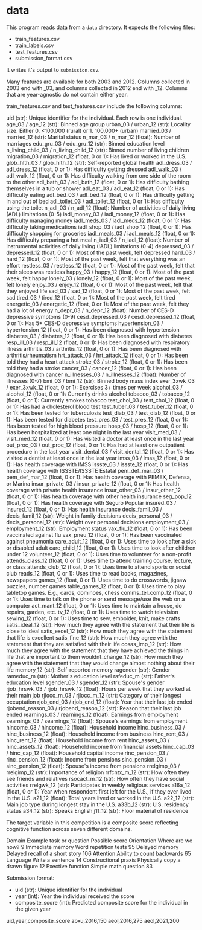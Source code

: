 # data
This program reads data from a `data` directory. It expects the following files:
- train_features.csv
- train_labels.csv
- test_features.csv
- submission_format.csv

It writes it's output to `submission.csv`.

Many features are available for both 2003 and 2012. Columns collected in 2003 end with _03, and columns collected in 2012 end with _12. Columns that are year-agnostic do not contain either year.

train_features.csv and test_features.csv include the following columns:

uid (str): Unique identifier for the individual. Each row is one individual.
age_03 / age_12 (str): Binned age group
urban_03 / urban_12 (str): Locality size. Either 0. <100,000 (rural) or 1. 100,000+ (urban)
married_03 / married_12 (str): Marital status
n_mar_03 / n_mar_12 (float): Number of marriages
edu_gru_03 / edu_gru_12 (str): Binned education level
n_living_child_03 / n_living_child_12 (str): Binned number of living children
migration_03 / migration_12 (float, 0 or 1): Has lived or worked in the U.S.
glob_hlth_03 / glob_hlth_12 (str): Self-reported global health
adl_dress_03 / adl_dress_12 (float, 0 or 1): Has difficulty getting dressed
adl_walk_03 / adl_walk_12 (float, 0 or 1): Has difficulty walking from one side of the room to the other
adl_bath_03 / adl_bath_12 (float, 0 or 1): Has difficulty bathing themselves in a tub or shower
adl_eat_03 / adl_eat_12 (float, 0 or 1): Has difficulty eating
adl_bed_03 / adl_bed_12 (float, 0 or 1): Has difficulty getting in and out of bed
adl_toilet_03 / adl_toilet_12 (float, 0 or 1): Has difficulty using the toilet
n_adl_03 / n_adl_12 (float): Number of activities of daily living (ADL) limitations (0-5)
iadl_money_03 / iadl_money_12 (float, 0 or 1): Has difficulty managing money
iadl_meds_03 / iadl_meds_12 (float, 0 or 1): Has difficulty taking medications
iadl_shop_03 / iadl_shop_12 (float, 0 or 1): Has difficulty shopping for groceries
iadl_meals_03 / iadl_meals_12 (float, 0 or 1): Has difficulty preparing a hot meal
n_iadl_03 / n_iadl_12 (float): Number of instrumental activities of daily living (IADL) limitations (0-4)
depressed_03 / depressed_12 (float, 0 or 1): Most of the past week, felt depressed
hard_03 / hard_12 (float, 0 or 1): Most of the past week, felt that everything was an effort
restless_03 / restless_12 (float, 0 or 1): Most of the past week, felt that their sleep was restless
happy_03 / happy_12 (float, 0 or 1): Most of the past week, felt happy
lonely_03 / lonely_12 (float, 0 or 1): Most of the past week, felt lonely
enjoy_03 / enjoy_12 (float, 0 or 1): Most of the past week, felt that they enjoyed life
sad_03 / sad_12 (float, 0 or 1): Most of the past week, felt sad
tired_03 / tired_12 (float, 0 or 1): Most of the past week, felt tired
energetic_03 / energetic_12 (float, 0 or 1): Most of the past week, felt they had a lot of energy
n_depr_03 / n_depr_12 (float): Number of CES-D depressive symptoms (0-9)
cesd_depressed_03 / cesd_depressed_12 (float, 0 or 1): Has 5+ CES-D depressive symptoms
hypertension_03 / hypertension_12 (float, 0 or 1): Has been diagnosed with hypertension
diabetes_03 / diabetes_12 (float, 0 or 1): Has been diagnosed with diabetes
resp_ill_03 / resp_ill_12 (float, 0 or 1): Has been diagnosed with respiratory illness
arthritis_03 / arthritis_12 (float, 0 or 1): Has been diagnosed with arthritis/rheumatism
hrt_attack_03 / hrt_attack_12 (float, 0 or 1): Has been told they had a heart attack
stroke_03 / stroke_12 (float, 0 or 1): Has been told they had a stroke
cancer_03 / cancer_12 (float, 0 or 1): Has been diagnosed with cancer
n_illnesses_03 / n_illnesses_12 (float): Number of illnesses (0-7)
bmi_03 / bmi_12 (str): Binned body mass index
exer_3xwk_03 / exer_3xwk_12 (float, 0 or 1): Exercises 3+ times per week
alcohol_03 / alcohol_12 (float, 0 or 1): Currently drinks alcohol
tobacco_03 / tobacco_12 (float, 0 or 1): Currently smokes tobacco
test_chol_03 / test_chol_12 (float, 0 or 1): Has had a cholesterol blood test
test_tuber_03 / test_tuber_12 (float, 0 or 1): Has been tested for tuberculosis
test_diab_03 / test_diab_12 (float, 0 or 1): Has been tested for diabetes
test_pres_03 / test_pres_12 (float, 0 or 1): Has been tested for high blood pressure
hosp_03 / hosp_12 (float, 0 or 1): Has been hospitalized at least one night in the last year
visit_med_03 / visit_med_12 (float, 0 or 1): Has visited a doctor at least once in the last year
out_proc_03 / out_proc_12 (float, 0 or 1): Has had at least one outpatient procedure in the last year
visit_dental_03 / visit_dental_12 (float, 0 or 1): Has visited a dentist at least once in the last year
imss_03 / imss_12 (float, 0 or 1): Has health coverage with IMSS
issste_03 / issste_12 (float, 0 or 1): Has health coverage with ISSSTE/ISSSTE Estatal
pem_def_mar_03 / pem_def_mar_12 (float, 0 or 1): Has health coverage with PEMEX, Defensa, or Marina
insur_private_03 / insur_private_12 (float, 0 or 1): Has health coverage with private health insurance
insur_other_03 / insur_other_12 (float, 0 or 1): Has health coverage with other health insurance
seg_pop_12 (float, 0 or 1): Has health coverage with Seguro Popular
insured_03 / insured_12 (float, 0 or 1): Has health insurance
decis_famil_03 / decis_famil_12 (str): Weight in family decisions
decis_personal_03 / decis_personal_12 (str): Weight over personal decisions
employment_03 / employment_12 (str): Employment status
vax_flu_12 (float, 0 or 1): Has been vaccinated against flu
vax_pneu_12 (float, 0 or 1): Has been vaccinated against pneumonia
care_adult_12 (float, 0 or 1): Uses time to look after a sick or disabled adult
care_child_12 (float, 0 or 1): Uses time to look after children under 12
volunteer_12 (float, 0 or 1): Uses time to volunteer for a non-profit
attends_class_12 (float, 0 or 1): Uses time to attend training course, lecture, or class
attends_club_12 (float, 0 or 1): Uses time to attend sports or social club
reads_12 (float, 0 or 1): Uses time to read books, magazines, newspapers
games_12 (float, 0 or 1): Uses time to do crosswords, jigsaw puzzles, number games
table_games_12 (float, 0 or 1): Uses time to play tabletop games. E.g., cards, dominoes, chess
comms_tel_comp_12 (float, 0 or 1): Uses time to talk on the phone or send message/use the web on a computer
act_mant_12 (float, 0 or 1): Uses time to maintain a house, do repairs, garden, etc.
tv_12 (float, 0 or 1): Uses time to watch television
sewing_12 (float, 0 or 1): Uses time to sew, emboider, knit, make crafts
satis_ideal_12 (str): How much they agree with the statement that their life is close to ideal
satis_excel_12 (str): How much they agree with the statement that life is excellent
satis_fine_12 (str): How much they agree with the statement that they are satisfied with their life
cosas_imp_12 (str): How much they agree with the statement that they have achieved the things in life that are important to them
wouldnt_change_12 (str): How much they agree with the statement that they would change almost nothing about their life
memory_12 (str): Self-reported memory
ragender (str): Gender
rameduc_m (str): Mother's education level
rafeduc_m (str): Father's education level
sgender_03 / sgender_12 (str): Spouse's gender
rjob_hrswk_03 / rjob_hrswk_12 (float): Hours per week that they worked at their main job
rjlocc_m_03 / rjlocc_m_12 (str): Category of their longest occuptation
rjob_end_03 / rjob_end_12 (float): Year that their last job ended
rjobend_reason_03 / rjobend_reason_12 (str): Reason that their last job ended
rearnings_03 / rearnings_12 (float): Earnings from employment
searnings_03 / searnings_12 (float): Spouse's earnings from employment
hincome_03 / hincome_12 (float): Household income
hinc_business_03 / hinc_business_12 (float): Household income from business
hinc_rent_03 / hinc_rent_12 (float): Household income from rent
hinc_assets_03 / hinc_assets_12 (float): Household income from financial assets
hinc_cap_03 / hinc_cap_12 (float): Household capital income
rinc_pension_03 / rinc_pension_12 (float): Income from pensions
sinc_pension_03 / sinc_pension_12 (float): Spouse's income from pensions
rrelgimp_03 / rrelgimp_12 (str): Importance of religion
rrfcntx_m_12 (str): How often they see friends and relatives
rsocact_m_12 (str): How often they have social activities
rrelgwk_12 (str): Participates in weekly religious services
a16a_12 (float, 0 or 1): Year when respondent first left for the U.S., if they ever lived in the U.S.
a21_12 (float): Total years lived or worked in the U.S.
a22_12 (str): Main job type during longest stay in the U.S.
a33b_12 (str): U.S. residency status
a34_12 (str): Speaks English
j11_12 (str): Floor material of residence

The target variable in this competition is a composite score reflecting cognitive function across seven different domains. 

Domain	                Example task or question	    Possible score
Orientation	            Where are we now?	            9
Immediate memory	    Word repetition tests	        95
Delayed memory	        Delayed recall of a short story	106
Attention	            Ability to count backwards	    65
Language	            Write a sentence	            14
Constructional praxis	Physically copy a drawn figure	12
Exective function	    Simple math question	        83

Submission format:
- uid (str): Unique identifier for the individual
- year (int): Year the individual received the score
- composite_score (int): Predicted composite score for the individual in the given year

uid,year,composite_score
abxu,2016,150
aeol,2016,275
aeol,2021,200